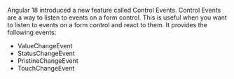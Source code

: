Angular 18 introduced a new feature called Control Events. Control Events are a way to listen to events on a form control. This is useful when you want to listen to events on a form control and react to them. It provides the following events:

- ValueChangeEvent 
- StatusChangeEvent
- PristineChangeEvent
- TouchChangeEvent